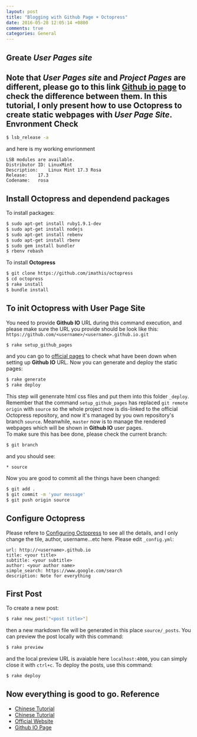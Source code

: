 ```yaml
---
layout: post
title: "Blogging with Github Page + Octopress"
date: 2016-05-28 12:05:14 +0800
comments: true
categories: General 
---
```


Greate *User Pages site*
-
Note that *User Pages site* and *Project Pages* are different,
please go to this link
[Github io page](https://help.github.com/articles/user-organization-and-project-pages/)
to check the difference between them.
In this tutorial, I only present how to use Octopress to create static webpages 
with *User Page Site*. <!--More-->
Envronment Check
-
```bash
$ lsb_release -a
```
and here is my working envrionment
```
LSB modules are available.
Distributor ID:	LinuxMint
Description:	Linux Mint 17.3 Rosa
Release:	17.3
Codename:	rosa
```
Install **Octopress** and dependend packages
-
To install packages:
```bash
$ sudo apt-get install ruby1.9.1-dev
$ sudo apt-get install nodejs
$ sudo apt-get install rebenv
$ sudo apt-get install rbenv
$ sudo gem install bundler
$ rbenv rebash
```
To install **Octopress**
```bash
$ git clone https://github.com/imathis/octopress 
$ cd octopress
$ rake install
$ bundle install 
```
To init **Octopress** with User Page Site 
-
You need to provide **Github IO** URL during this command execution, 
and please make sure the URL you provide should be look like this:
`https://github.com/<username>/<username>.github.io.git`

```bash
$ rake setup_github_pages
```
and you can go to [official pages](http://octopress.org/docs/deploying/github/)
to check what have been down when setting up **Github IO** URL. 
Now you can generate and deploy the static pages:
```bash
$ rake generate
$ rake deploy
```
This step will genenrate html css files and put them into this folder `_deploy`.
Remember that the command `setup_github_pages` has replaced `git remote origin`
with `source` so the whole project now is dis-linked to the official Octopress 
repository, and now it's managed by you own repository's branch `source`.
Meanwhile, `master` now is to manage the rendered webpages which will be shown
in **Github IO** user pages.  
To make sure this has bee done, please check the current branch:
```bash
$ git branch 
```
and you should see:
```
* source
```
Now you are good to commit all the things have been changed:
```bash
$ git add .
$ git commit -m 'your message'
$ git push origin source
```
Configure **Octopress**
-
Please refere to [Configuring Octopress](http://octopress.org/docs/configuring/)
to see all the details, and I only change the tile, author, username...etc here.
Please edit `_config.yml`:
```
url: http://<username>.github.io
title: <your title> 
subtitle: <your subtitle> 
author: <your author name> 
simple_search: https://www.google.com/search
description: Note for everything
```
First Post
-
To create a new post:
```bash
$ rake new_post["<post title>"]
```
then a new markdown file will be generated in this place `source/_posts`.
You can preview the post locally with this command:
```bash
$ rake preview
```
and the local preview URL is avaiable here `localhost:4000`, you can simply
close it with `ctrl+c`. To deploy the posts, use this command:
```bash
$ rake deploy
```
Now everything is good to go.
Reference
-
* [Chinese Tutorial](http://wen00072-blog.logdown.com/posts/258497-octopress-installed-and-deployed-on-the-github-pages)
* [Chinese Tutorial](http://zerodie.github.io/blog/2012/01/19/octopress-github-pages/)
* [Official Website](http://octopress.org/docs/blogging/)
* [Github IO Page](https://help.github.com/articles/user-organization-and-project-pages/)
